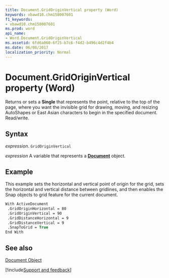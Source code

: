 ```yaml
---
title: Document.GridOriginVertical property (Word)
keywords: vbawd10.chm158007601
f1_keywords:
- vbawd10.chm158007601
ms.prod: word
api_name:
- Word.Document.GridOriginVertical
ms.assetid: 6fd6a060-6f25-b7c6-f4d2-b496c4d2f4b4
ms.date: 06/08/2017
localization_priority: Normal
---
```



# Document.GridOriginVertical property (Word)

Returns or sets a  **Single** that represents the point, relative to the top of the page, where you want the invisible grid for drawing, moving, and resizing AutoShapes or East Asian characters to begin in the specified document. Read/write.


## Syntax

_expression_. `GridOriginVertical`

_expression_ A variable that represents a **[Document](Word.Document.md)** object.


## Example

This example sets the horizontal and vertical point of origin for the grid, sets the horizontal and vertical distance between gridlines, and then enables the Snap objects to grid feature for the current document.


```vb
With ActiveDocument 
 .GridOriginHorizontal = 80 
 .GridOriginVertical = 90 
 .GridDistanceHorizontal = 9 
 .GridDistanceVertical = 9 
 .SnapToGrid = True 
End With
```


## See also


[Document Object](Word.Document.md)

[!include[Support and feedback](~/includes/feedback-boilerplate.md)]